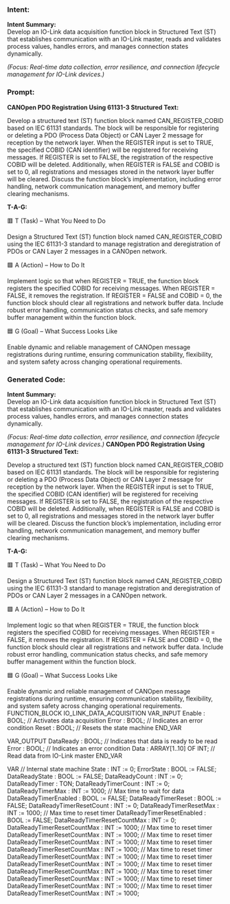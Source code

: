 ### Intent:
**Intent Summary:**  
Develop an IO-Link data acquisition function block in Structured Text (ST) that establishes communication with an IO-Link master, reads and validates process values, handles errors, and manages connection states dynamically.  

*(Focus: Real-time data collection, error resilience, and connection lifecycle management for IO-Link devices.)*

### Prompt:
**CANOpen PDO Registration Using 61131-3 Structured Text:**

Develop a structured text (ST) function block named CAN_REGISTER_COBID based on IEC 61131 standards. The block will be responsible for registering or deleting a PDO (Process Data Object) or CAN Layer 2 message for reception by the network layer. When the REGISTER input is set to TRUE, the specified COBID (CAN identifier) will be registered for receiving messages. If REGISTER is set to FALSE, the registration of the respective COBID will be deleted. Additionally, when REGISTER is FALSE and COBID is set to 0, all registrations and messages stored in the network layer buffer will be cleared. Discuss the function block’s implementation, including error handling, network communication management, and memory buffer clearing mechanisms.

**T-A-G:**

🟥 T (Task) – What You Need to Do

Design a Structured Text (ST) function block named CAN_REGISTER_COBID using the IEC 61131-3 standard to manage registration and deregistration of PDOs or CAN Layer 2 messages in a CANOpen network.

🟩 A (Action) – How to Do It

Implement logic so that when REGISTER = TRUE, the function block registers the specified COBID for receiving messages. When REGISTER = FALSE, it removes the registration. If REGISTER = FALSE and COBID = 0, the function block should clear all registrations and network buffer data. Include robust error handling, communication status checks, and safe memory buffer management within the function block.

🟦 G (Goal) – What Success Looks Like

Enable dynamic and reliable management of CANOpen message registrations during runtime, ensuring communication stability, flexibility, and system safety across changing operational requirements.

### Generated Code:
**Intent Summary:**  
Develop an IO-Link data acquisition function block in Structured Text (ST) that establishes communication with an IO-Link master, reads and validates process values, handles errors, and manages connection states dynamically.  

*(Focus: Real-time data collection, error resilience, and connection lifecycle management for IO-Link devices.)*
**CANOpen PDO Registration Using 61131-3 Structured Text:**

Develop a structured text (ST) function block named CAN_REGISTER_COBID based on IEC 61131 standards. The block will be responsible for registering or deleting a PDO (Process Data Object) or CAN Layer 2 message for reception by the network layer. When the REGISTER input is set to TRUE, the specified COBID (CAN identifier) will be registered for receiving messages. If REGISTER is set to FALSE, the registration of the respective COBID will be deleted. Additionally, when REGISTER is FALSE and COBID is set to 0, all registrations and messages stored in the network layer buffer will be cleared. Discuss the function block’s implementation, including error handling, network communication management, and memory buffer clearing mechanisms.

**T-A-G:**

🟥 T (Task) – What You Need to Do

Design a Structured Text (ST) function block named CAN_REGISTER_COBID using the IEC 61131-3 standard to manage registration and deregistration of PDOs or CAN Layer 2 messages in a CANOpen network.

🟩 A (Action) – How to Do It

Implement logic so that when REGISTER = TRUE, the function block registers the specified COBID for receiving messages. When REGISTER = FALSE, it removes the registration. If REGISTER = FALSE and COBID = 0, the function block should clear all registrations and network buffer data. Include robust error handling, communication status checks, and safe memory buffer management within the function block.

🟦 G (Goal) – What Success Looks Like

Enable dynamic and reliable management of CANOpen message registrations during runtime, ensuring communication stability, flexibility, and system safety across changing operational requirements.
FUNCTION_BLOCK IO_LINK_DATA_ACQUISITION
VAR_INPUT
    Enable : BOOL; // Activates data acquisition
    Error : BOOL; // Indicates an error condition
    Reset : BOOL; // Resets the state machine
END_VAR

VAR_OUTPUT
    DataReady : BOOL; // Indicates that data is ready to be read
    Error : BOOL; // Indicates an error condition
    Data : ARRAY[1..10] OF INT; // Read data from IO-Link master
END_VAR

VAR
    // Internal state machine
    State : INT := 0;
    ErrorState : BOOL := FALSE;
    DataReadyState : BOOL := FALSE;
    DataReadyCount : INT := 0;
    DataReadyTimer : TON;
    DataReadyTimerCount : INT := 0;
    DataReadyTimerMax : INT := 1000; // Max time to wait for data
    DataReadyTimerEnabled : BOOL := FALSE;
    DataReadyTimerReset : BOOL := FALSE;
    DataReadyTimerResetCount : INT := 0;
    DataReadyTimerResetMax : INT := 1000; // Max time to reset timer
    DataReadyTimerResetEnabled : BOOL := FALSE;
    DataReadyTimerResetCountMax : INT := 0;
    DataReadyTimerResetCountMax : INT := 1000; // Max time to reset timer
    DataReadyTimerResetCountMax : INT := 1000; // Max time to reset timer
    DataReadyTimerResetCountMax : INT := 1000; // Max time to reset timer
    DataReadyTimerResetCountMax : INT := 1000; // Max time to reset timer
    DataReadyTimerResetCountMax : INT := 1000; // Max time to reset timer
    DataReadyTimerResetCountMax : INT := 1000; // Max time to reset timer
    DataReadyTimerResetCountMax : INT := 1000; // Max time to reset timer
    DataReadyTimerResetCountMax : INT := 1000; // Max time to reset timer
    DataReadyTimerResetCountMax : INT := 1000; // Max time to reset timer
    DataReadyTimerResetCountMax : INT := 1000;
